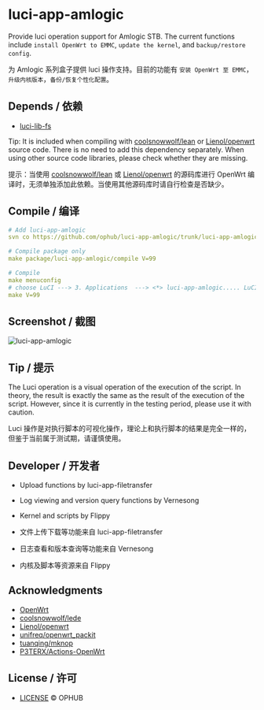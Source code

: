 
# luci-app-amlogic

Provide luci operation support for Amlogic STB. The current functions include `install OpenWrt to EMMC`, `update the kernel`, and `backup/restore config`.

为 Amlogic 系列盒子提供 luci 操作支持。目前的功能有 `安装 OpenWrt 至 EMMC`，`升级内核版本`，`备份/恢复个性化配置`。

## Depends / 依赖

- [luci-lib-fs](https://github.com/ophub/luci-app-amlogic/tree/main/luci-lib-fs)

Tip: It is included when compiling with [coolsnowwolf/lean](https://github.com/coolsnowwolf/lede/tree/master/package/lean/luci-lib-fs) or [Lienol/openwrt](https://github.com/Lienol/openwrt/tree/21.02/package/lean/luci-lib-fs) source code. There is no need to add this dependency separately. When using other source code libraries, please check whether they are missing.

提示：当使用 [coolsnowwolf/lean](https://github.com/coolsnowwolf/lede/tree/master/package/lean/luci-lib-fs) 或 [Lienol/openwrt](https://github.com/Lienol/openwrt/tree/21.02/package/lean/luci-lib-fs) 的源码库进行 OpenWrt 编译时，无须单独添加此依赖。当使用其他源码库时请自行检查是否缺少。

## Compile / 编译

```yaml
# Add luci-app-amlogic
svn co https://github.com/ophub/luci-app-amlogic/trunk/luci-app-amlogic package/luci-app-amlogic

# Compile package only
make package/luci-app-amlogic/compile V=99

# Compile
make menuconfig
# choose LuCI ---> 3. Applications  ---> <*> luci-app-amlogic..... LuCI support for Amlogic S9xxx STB ----> save
make V=99
```

## Screenshot / 截图

![luci-app-amlogic](https://user-images.githubusercontent.com/68696949/118606228-bf51bc80-b7e9-11eb-9694-e0df3f32840d.gif)


## Tip / 提示

The Luci operation is a visual operation of the execution of the script. In theory, the result is exactly the same as the result of the execution of the script. However, since it is currently in the testing period, please use it with caution.

Luci 操作是对执行脚本的可视化操作，理论上和执行脚本的结果是完全一样的，但鉴于当前属于测试期，请谨慎使用。

## Developer / 开发者

- Upload functions by luci-app-filetransfer
- Log viewing and version query functions by Vernesong
- Kernel and scripts by Flippy

- 文件上传下载等功能来自 luci-app-filetransfer
- 日志查看和版本查询等功能来自 Vernesong
- 内核及脚本等资源来自 Flippy

## Acknowledgments

- [OpenWrt](https://github.com/openwrt/openwrt)
- [coolsnowwolf/lede](https://github.com/coolsnowwolf/lede)
- [Lienol/openwrt](https://github.com/Lienol/openwrt)
- [unifreq/openwrt_packit](https://github.com/unifreq/openwrt_packit)
- [tuanqing/mknop](https://github.com/tuanqing/mknop)
- [P3TERX/Actions-OpenWrt](https://github.com/P3TERX/Actions-OpenWrt)

## License / 许可
- [LICENSE](https://github.com/ophub/luci-app-amlogic/blob/main/LICENSE) © OPHUB

